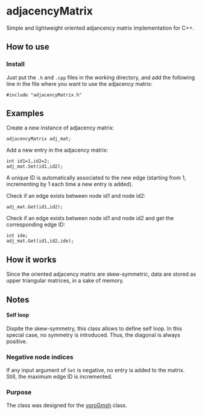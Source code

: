 # adjacencyMatrix
Simple and lightweight oriented adjancency matrix implementation for C++.

## How to use
### Install
Just put the `.h` and `.cpp` files in the working directory, and add the following line in the file where you want to use the adjacency matrix:

    #include "adjacencyMatrix.h"

## Examples
Create a new instance of adjacency matrix:

    adjacencyMatrix adj_mat;

Add a new entry in the adjacency matrix:

    int id1=1,id2=2;
    adj_mat.Set(id1,id2);
    
A unique ID is automatically associated to the new edge (starting from 1, incrementing by 1 each time a new entry is added).
    
Check if an edge exists between node id1 and node id2:

    adj_mat.Get(id1,id2);
    
Check if an edge exists between node id1 and node id2 and get the corresponding edge ID:

    int ide;
    adj_mat.Get(id1,id2,ide);
    
## How it works
Since the oriented adjacency matrix are skew-symmetric, data are stored as upper triangular matrices, in a sake of memory.
    
## Notes
#### Self loop
Dispite the skew-symmetry, this class allows to define self loop. In this special case, no symmetry is introduced. Thus, the diagonal is always positive.

### Negative node indices
If any input argument of `Set` is negative, no entry is added to the matrix. Still, the maximum edge ID is incremented.

### Purpose
The class was designed for the [voroGmsh](https://github.com/DorianDepriester/voroGmsh "voroGmsh on GitHub") class.

